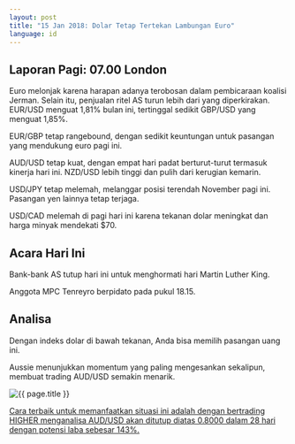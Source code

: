 ```yaml
---
layout: post
title: "15 Jan 2018: Dolar Tetap Tertekan Lambungan Euro"
language: id
---
```

## Laporan Pagi: 07.00 London

Euro melonjak karena harapan adanya terobosan dalam pembicaraan koalisi Jerman. Selain itu, penjualan ritel AS turun lebih dari yang diperkirakan. EUR/USD menguat 1,81% bulan ini, tertinggal sedikit GBP/USD yang menguat 1,85%.

EUR/GBP tetap rangebound, dengan sedikit keuntungan untuk pasangan yang mendukung euro pagi ini.

AUD/USD tetap kuat, dengan empat hari padat berturut-turut termasuk kinerja hari ini. NZD/USD lebih tinggi dan pulih dari kerugian kemarin.

USD/JPY tetap melemah, melanggar posisi terendah November pagi ini. Pasangan yen lainnya tetap terjaga.

USD/CAD melemah di pagi hari ini karena tekanan dolar meningkat dan harga minyak mendekati $70.

## Acara Hari Ini

Bank-bank AS tutup hari ini untuk menghormati hari Martin Luther King.

Anggota MPC Tenreyro berpidato pada pukul 18.15.

## Analisa

Dengan indeks dolar di bawah tekanan, Anda bisa memilih pasangan uang ini.

Aussie menunjukkan momentum yang paling mengesankan sekalipun, membuat trading AUD/USD semakin menarik.

<img src="{{ site.url }}/images/jan-18/id-15-jan-18.png" alt="{{ page.title }}" title="{{ page.title }}">

<a href="%LINK%%?https://www.binary.com/d/trade.cgi?market=forex&underlying=frxAUDUSD&formname=higherlower&duration_amount=28&duration_units=d&expiry_type=duration&amount=10&amount_type=payout&barrier=0.8000" target="_blank">Cara terbaik untuk memanfaatkan situasi ini adalah dengan bertrading HIGHER menganalisa AUD/USD akan ditutup diatas 0.8000 dalam 28 hari dengan potensi laba sebesar 143%.</a>
